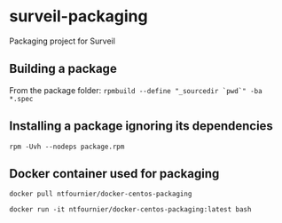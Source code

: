 # surveil-packaging
Packaging project for Surveil

## Building a package
From the package folder: ``rpmbuild --define "_sourcedir `pwd`" -ba *.spec``

## Installing a package ignoring its dependencies
``rpm -Uvh --nodeps package.rpm``

## Docker container used for packaging
``docker pull ntfournier/docker-centos-packaging``

``docker run -it ntfournier/docker-centos-packaging:latest bash``
